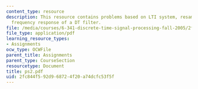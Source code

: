 ```yaml
---
content_type: resource
description: This resource contains problems based on LTI system, resampling, and
  frequency response of a DT filter.
file: /media/courses/6-341-discrete-time-signal-processing-fall-2005/2fc844f592d968724f20a74dcfc53f5f_ps2.pdf
file_type: application/pdf
learning_resource_types:
- Assignments
ocw_type: OCWFile
parent_title: Assignments
parent_type: CourseSection
resourcetype: Document
title: ps2.pdf
uid: 2fc844f5-92d9-6872-4f20-a74dcfc53f5f
---
```


